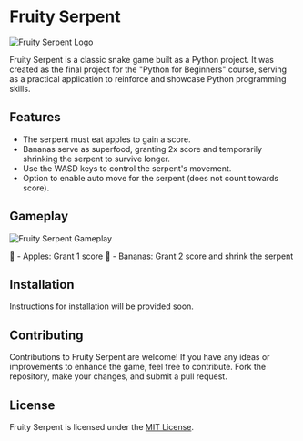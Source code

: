 # Fruity Serpent

![Fruity Serpent Logo](logo.png)

Fruity Serpent is a classic snake game built as a Python project. It was created as the final project for the "Python for Beginners" course, serving as a practical application to reinforce and showcase Python programming skills.

## Features

- The serpent must eat apples to gain a score.
- Bananas serve as superfood, granting 2x score and temporarily shrinking the serpent to survive longer.
- Use the WASD keys to control the serpent's movement.
- Option to enable auto move for the serpent (does not count towards score).

## Gameplay

![Fruity Serpent Gameplay](gameplay.gif)

🍎 - Apples: Grant 1 score
🍌 - Bananas: Grant 2 score and shrink the serpent

## Installation

Instructions for installation will be provided soon.

## Contributing

Contributions to Fruity Serpent are welcome! If you have any ideas or improvements to enhance the game, feel free to contribute. Fork the repository, make your changes, and submit a pull request.

## License

Fruity Serpent is licensed under the [MIT License](LICENSE.md).
